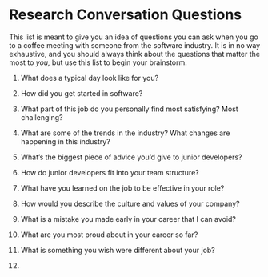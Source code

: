 # Research Conversation Questions
This list is meant to give you an idea of questions you can ask when you go to a coffee meeting with someone from the software industry. It is in no way exhaustive, and you should always think about the questions that matter the most to *you,* but use this list to begin your brainstorm. 

1. What does a typical day look like for you? 

2. How did you get started in software? 

3. What part of this job do you personally find most satisfying? Most challenging? 

4. What are some of the trends in the industry? What changes are happening in this industry? 

5. What’s the biggest piece of advice you’d give to junior developers?

6. How do junior developers fit into your team structure?

7. What have you learned on the job to be effective in your role?

8. How would you describe the culture and values of your company?

9. What is a mistake you made early in your career that I can avoid?

10. What are you most proud about in your career so far?

11. What is something you wish were different about your job?

12. 
